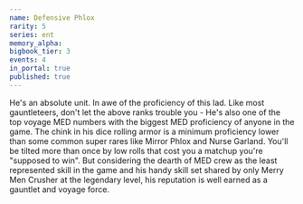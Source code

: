 ```yaml
---
name: Defensive Phlox
rarity: 5
series: ent
memory_alpha:
bigbook_tier: 3
events: 4
in_portal: true
published: true
---
```


He's an absolute unit. In awe of the proficiency of this lad. Like most gauntleteers, don't let the above ranks trouble you - He's also one of the top voyage MED numbers with the biggest MED proficiency of anyone in the game. The chink in his dice rolling armor is a minimum proficiency lower than some common super rares like Mirror Phlox and Nurse Garland. You'll be tilted more than once by low rolls that cost you a matchup you're "supposed to win". But considering the dearth of MED crew as the least represented skill in the game and his handy skill set shared by only Merry Men Crusher at the legendary level, his reputation is well earned as a gauntlet and voyage force.
